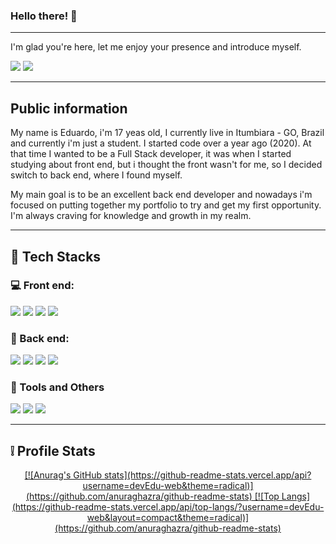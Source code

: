 


### Hello there! 👋
***
I'm glad you're here, let me enjoy your presence and introduce myself.

<div> 
  <a href="https://instagram.com/d.santos_404" target="_blank"><img src="https://img.shields.io/badge/-Instagram-%23E4405F?style=for-the-badge&logo=instagram&logoColor=white" target="_blank"></a>
  <a href = "santos.edu3301@gmail.com"><img src="https://img.shields.io/badge/-Gmail-%23333?style=for-the-badge&logo=gmail&logoColor=white" target="_blank"></a> 
</div>

***
## Public information
My name is Eduardo, i'm 17 yeas old, I currently live in Itumbiara - GO, Brazil and currently i'm just a student. I started code over a year ago (2020). At that time I wanted to be a Full Stack developer, it was when I started studying about front end, but i thought the front wasn't for me, so I decided switch to back end, where I found myself. 
 
My main goal is to be an excellent back end developer and nowadays i'm focused on putting together my portfolio to try and get my first opportunity. I'm always craving for knowledge and growth in my realm.

***
## :wrench: Tech Stacks

### :computer: Front end: 
<div>
<img src="https://img.shields.io/badge/HTML5-E34F26?style=for-the-badge&logo=html5&logoColor=white" /> 
<img src="https://img.shields.io/badge/CSS3-1572B6?style=for-the-badge&logo=css3&logoColor=white" />
<img src="https://img.shields.io/badge/JavaScript-323330?style=for-the-badge&logo=javascript&logoColor=F7DF1E" />
<img src="https://img.shields.io/badge/Bootstrap-563D7C?style=for-the-badge&logo=bootstrap&logoColor=white" />
</div>

### :game_die: Back end:
<div>
<img src="https://img.shields.io/badge/Node.js-339933?style=for-the-badge&logo=nodedotjs&logoColor=white" />
<img src="https://img.shields.io/badge/Express.js-000000?style=for-the-badge&logo=express&logoColor=white" />
<img src="https://img.shields.io/badge/MySQL-005C84?style=for-the-badge&logo=mysql&logoColor=white" />
<img src="https://img.shields.io/badge/MongoDB-4EA94B?style=for-the-badge&logo=mongodb&logoColor=white" />
</div>

### :wrench: Tools and Others
<div>
  <img src="https://img.shields.io/badge/GIT-E44C30?style=for-the-badge&logo=git&logoColor=white" />
  <img src="https://img.shields.io/badge/GitHub-100000?style=for-the-badge&logo=github&logoColor=white" />
  <img src="https://img.shields.io/badge/Linux-FCC624?style=for-the-badge&logo=linux&logoColor=white" />
</div>

***
<!-- 
## Curiosities about me

* I'm an English enthusiastic, I love the language.
* I like investments and everything about the financial world.
* I love reading and watching animes.
* I have a genetic desorder called hemophillia. 
 -->
## :grey_exclamation: Profile Stats

<div align="center">
  <a href="https://github.com/devEdu-web">
  [![Anurag's GitHub stats](https://github-readme-stats.vercel.app/api?username=devEdu-web&theme=radical)](https://github.com/anuraghazra/github-readme-stats)
  [![Top Langs](https://github-readme-stats.vercel.app/api/top-langs/?username=devEdu-web&layout=compact&theme=radical)](https://github.com/anuraghazra/github-readme-stats)
</div>
  


  



<!--
**devEdu-web/devEdu-web** is a ✨ _special_ ✨ repository because its `README.md` (this file) appears on your GitHub profile.

Here are some ideas to get you started:

- 🔭 I’m currently working on ...
- 🌱 I’m currently learning ...
- 👯 I’m looking to collaborate on ...
- 🤔 I’m looking for help with ...
- 💬 Ask me about ...
- 📫 How to reach me: ...
- 😄 Pronouns: ...
- ⚡ Fun fact: ...
-->
